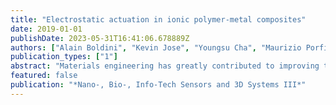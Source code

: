 ```yaml
---
title: "Electrostatic actuation in ionic polymer-metal composites"
date: 2019-01-01
publishDate: 2023-05-31T16:41:06.678889Z
authors: ["Alain Boldini", "Kevin Jose", "Youngsu Cha", "Maurizio Porfiri"]
publication_types: ["1"]
abstract: "Materials engineering has greatly contributed to improving the performance of soft active materials, but these improvements have seldom met the compelling needs of science and engineering applications. Here, we demonstrate, for the first time, a new approach to the design of soft active materials, which embraces the complexity of multiphysics phenomena across electrostatics and electrochemistry. Through principled experiments and physically-based models we investigate the integration of electrostatic actuation in ionic polymer-metal composites (IPMCs)."
featured: false
publication: "*Nano-, Bio-, Info-Tech Sensors and 3D Systems III*"
---
```


